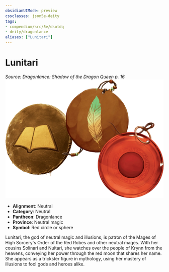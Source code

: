 ```yaml
---
obsidianUIMode: preview
cssclasses: json5e-deity
tags:
- compendium/src/5e/dsotdq
- deity/dragonlance
aliases: ["Lunitari"]
---
```

# Lunitari
*Source: Dragonlance: Shadow of the Dragon Queen p. 16* 
![Symbols Left to Right: Gil...](https://raw.githubusercontent.com/5etools-mirror-2/5etools-img/main/deities/DSotDQ/013-00-033.neutral-god-symbols.webp#symbol "Symbols Left to Right: Gilean, Chislev, and Lunitari")

- **Alignment**: Neutral
- **Category**: Neutral
- **Pantheon**: Dragonlance
- **Province**: Neutral magic
- **Symbol**: Red circle or sphere

Lunitari, the god of neutral magic and illusions, is patron of the Mages of High Sorcery's Order of the Red Robes and other neutral mages. With her cousins Solinari and Nuitari, she watches over the people of Krynn from the heavens, conveying her power through the red moon that shares her name. She appears as a trickster figure in mythology, using her mastery of illusions to fool gods and heroes alike.